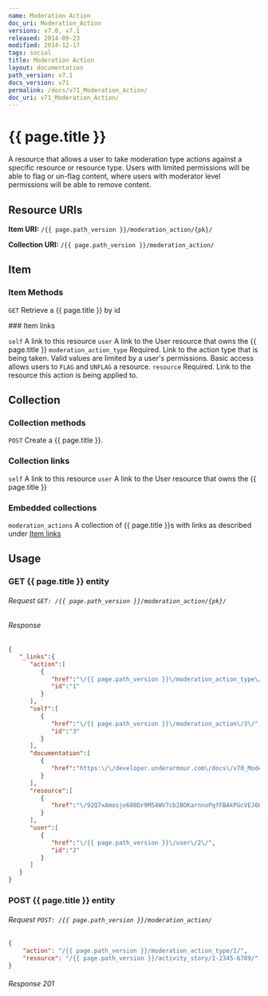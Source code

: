 ```yaml
---
name: Moderation Action
doc_uri: Moderation_Action
versions: v7.0, v7.1
released: 2014-09-23
modified: 2014-12-17
tags: social
title: Moderation Action
layout: documentation
path_version: v7.1
docs_version: v71
permalink: /docs/v71_Moderation_Action/
doc_uri: v71_Moderation_Action/
---
```


# {{ page.title }}

A resource that allows a user to take moderation type actions against a specific resource or resource type. Users with
limited permissions will be able to flag or un-flag content, where users with moderator level permissions will be able
to remove content.

## Resource URIs

**Item URI:** `/{{ page.path_version }}/moderation_action/{pk}/`

**Collection URI:** `/{{ page.path_version }}/moderation_action/`

## Item

### Item Methods

`GET` Retrieve a {{ page.title }} by id

<a name="item-links" />
### Item links

`self` A link to this resource
`user` A link to the User resource that owns the {{ page.title }}
`moderation_action_type` Required. Link to the action type that is being taken. Valid values are limited by a user's
permissions. Basic access allows users to ``FLAG`` and ``UNFLAG`` a resource.
`resource` Required. Link to the resource this action is being applied to.

## Collection

### Collection methods

`POST` Create a {{ page.title }}.

### Collection links

`self` A link to this resource
`user` A link to the User resource that owns the {{ page.title }}

### Embedded collections

`moderation_actions` A collection of {{ page.title }}s with links as described under [Item links](#item-links)

## Usage

### GET {{ page.title }} entity

###### Request `GET: /{{ page.path_version }}/moderation_action/{pk}/`

###### Response

```json
{
   "_links":{
      "action":[
         {
            "href":"\/{{ page.path_version }}\/moderation_action_type\/1\/",
            "id":"1"
         }
      ],
      "self":[
         {
            "href":"\/{{ page.path_version }}\/moderation_action\/3\/",
            "id":"3"
         }
      ],
      "documentation":[
         {
            "href":"https:\/\/developer.underarmour.com\/docs\/v70_Moderation_Action"
         }
      ],
      "resource":[
         {
            "href":"\/92Q7xAmosjo680Dr9M54WV7cb2BOKarnnoPqfFBAkPGcVEJ6KQi2T3BX0LGt5MboBBJiJhg7Nyn6NeY9TdDSysSrTwkZPAsCox9Kryh5XVMf0MGfS4UstBMUzmVNfpvV\/882394\/"
         }
      ],
      "user":[
         {
            "href":"\/{{ page.path_version }}\/user\/2\/",
            "id":"2"
         }
      ]
   }
}
```

### POST {{ page.title }} entity

###### Request `POST: /{{ page.path_version }}/moderation_action/`

```json
{
    "action": "/{{ page.path_version }}/moderation_action_type/1/",
    "resource": "/{{ page.path_version }}/activity_story/1-2345-6789/"
}
```

###### Response 201
